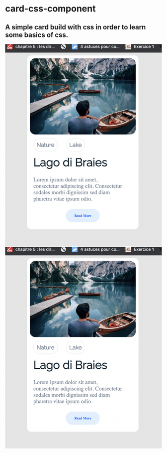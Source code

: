 # card-css-component
## A simple card build with css in order to learn some basics of css.
<img src="https://github.com/imdadAdelabou/card-css-component/blob/main/screenshots/screen00.png" />
<img src="https://github.com/imdadAdelabou/card-css-component/blob/main/screenshots/screen00.png" />
